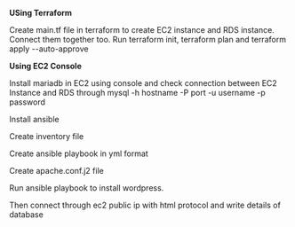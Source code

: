 **USing Terraform**

Create main.tf file in terraform to create EC2 instance and RDS instance. Connect them together too. Run terraform init, terraform plan and terraform apply --auto-approve

**Using EC2 Console**

Install mariadb in EC2 using console and check connection between EC2 Instance and RDS through mysql -h hostname -P port -u username -p password

Install ansible

Create inventory file 

Create ansible playbook in yml format

Create apache.conf.j2 file

Run ansible playbook to install wordpress.

Then connect through ec2 public ip with html protocol and write details of database
